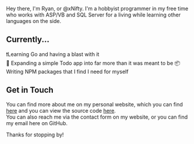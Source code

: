 <!---
- 👋 Hi, I’m @xNifty
- 👀 I’m interested in ...
- 🌱 I’m currently learning ...
- 💞️ I’m looking to collaborate on ...
- 📫 How to reach me ...

xNifty/xNifty is a ✨ special ✨ repository because its `README.md` (this file) appears on your GitHub profile.
You can click the Preview link to take a look at your changes.
--->
Hey there, I'm Ryan, or @xNifty. I'm a hobbyist programmer in my free time who works with ASP/VB and SQL Server for a living while learning other languages on the side.

## Currently...
❗Learning Go and having a blast with it  
📅 Expanding a simple Todo app into far more than it was meant to be
📦 Writing NPM packages that I find I need for myself

## Get in Touch
You can find more about me on my personal website, which you can find [here](https://ryanmalacina.com) and you can view the source code [here](https://github.com/xnifty/ryanmalacina.com).  
You can also reach me via the contact form on my website, or you can find my email here on GitHub.

Thanks for stopping by!
